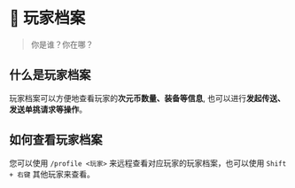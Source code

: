 # 🧷 玩家档案
> 你是谁？你在哪？

## 什么是玩家档案
玩家档案可以方便地查看玩家的**次元币数量、装备等信息**, 也可以进行**发起传送、发送单挑请求等操作**。

## 如何查看玩家档案
您可以使用 `/profile <玩家>` 来远程查看对应玩家的玩家档案，也可以使用 `Shift + 右键` 其他玩家来查看。